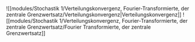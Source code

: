 ![[modules/Stochastik 1/Verteilungskonvergenz, Fourier-Transformierte, der zentrale Grenzwertsatz/Verteilungskonvergenz|Verteilungskonvergenz]]
![[modules/Stochastik 1/Verteilungskonvergenz, Fourier-Transformierte, der zentrale Grenzwertsatz/Fourier Transformierte, der zentrale Grenzwertsatz]]